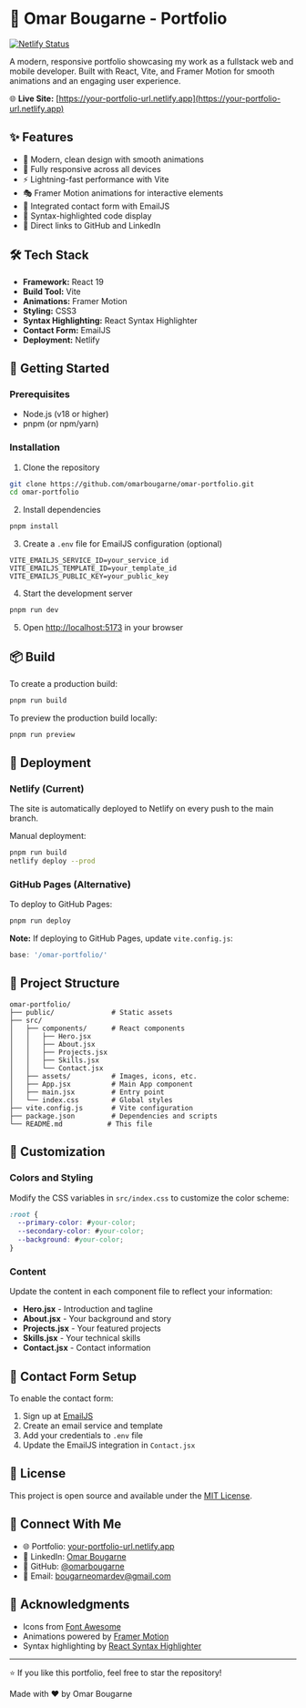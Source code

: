 # 💼 Omar Bougarne - Portfolio

[![Netlify Status](https://api.netlify.com/api/v1/badges/YOUR-BADGE-ID/deploy-status)](https://app.netlify.com/sites/YOUR-SITE-NAME/deploys)

A modern, responsive portfolio showcasing my work as a fullstack web and mobile developer. Built with React, Vite, and Framer Motion for smooth animations and an engaging user experience.

🌐 **Live Site:** [https://your-portfolio-url.netlify.app](https://your-portfolio-url.netlify.app)

## ✨ Features

- 🎨 Modern, clean design with smooth animations
- 📱 Fully responsive across all devices
- ⚡ Lightning-fast performance with Vite
- 🎭 Framer Motion animations for interactive elements
- 💌 Integrated contact form with EmailJS
- 🌙 Syntax-highlighted code display
- 🔗 Direct links to GitHub and LinkedIn

## 🛠️ Tech Stack

- **Framework:** React 19
- **Build Tool:** Vite
- **Animations:** Framer Motion
- **Styling:** CSS3
- **Syntax Highlighting:** React Syntax Highlighter
- **Contact Form:** EmailJS
- **Deployment:** Netlify

## 🚀 Getting Started

### Prerequisites

- Node.js (v18 or higher)
- pnpm (or npm/yarn)

### Installation

1. Clone the repository
```bash
git clone https://github.com/omarbougarne/omar-portfolio.git
cd omar-portfolio
```

2. Install dependencies
```bash
pnpm install
```

3. Create a `.env` file for EmailJS configuration (optional)
```env
VITE_EMAILJS_SERVICE_ID=your_service_id
VITE_EMAILJS_TEMPLATE_ID=your_template_id
VITE_EMAILJS_PUBLIC_KEY=your_public_key
```

4. Start the development server
```bash
pnpm run dev
```

5. Open [http://localhost:5173](http://localhost:5173) in your browser

## 📦 Build

To create a production build:

```bash
pnpm run build
```

To preview the production build locally:

```bash
pnpm run preview
```

## 🚢 Deployment

### Netlify (Current)

The site is automatically deployed to Netlify on every push to the main branch.

Manual deployment:
```bash
pnpm run build
netlify deploy --prod
```

### GitHub Pages (Alternative)

To deploy to GitHub Pages:
```bash
pnpm run deploy
```

**Note:** If deploying to GitHub Pages, update `vite.config.js`:
```javascript
base: '/omar-portfolio/'
```

## 📁 Project Structure

```
omar-portfolio/
├── public/              # Static assets
├── src/
│   ├── components/      # React components
│   │   ├── Hero.jsx
│   │   ├── About.jsx
│   │   ├── Projects.jsx
│   │   ├── Skills.jsx
│   │   └── Contact.jsx
│   ├── assets/          # Images, icons, etc.
│   ├── App.jsx          # Main App component
│   ├── main.jsx         # Entry point
│   └── index.css        # Global styles
├── vite.config.js       # Vite configuration
├── package.json         # Dependencies and scripts
└── README.md           # This file
```

## 🎨 Customization

### Colors and Styling

Modify the CSS variables in `src/index.css` to customize the color scheme:

```css
:root {
  --primary-color: #your-color;
  --secondary-color: #your-color;
  --background: #your-color;
}
```

### Content

Update the content in each component file to reflect your information:
- **Hero.jsx** - Introduction and tagline
- **About.jsx** - Your background and story
- **Projects.jsx** - Your featured projects
- **Skills.jsx** - Your technical skills
- **Contact.jsx** - Contact information

## 📧 Contact Form Setup

To enable the contact form:

1. Sign up at [EmailJS](https://www.emailjs.com/)
2. Create an email service and template
3. Add your credentials to `.env` file
4. Update the EmailJS integration in `Contact.jsx`

## 📄 License

This project is open source and available under the [MIT License](LICENSE).

## 🤝 Connect With Me

- 🌐 Portfolio: [your-portfolio-url.netlify.app](https://your-portfolio-url.netlify.app)
- 💼 LinkedIn: [Omar Bougarne](https://www.linkedin.com/in/omar-bougarne-886691327/)
- 🐙 GitHub: [@omarbougarne](https://github.com/omarbougarne)
- 📧 Email: bougarneomardev@gmail.com

## 🙏 Acknowledgments

- Icons from [Font Awesome](https://fontawesome.com/)
- Animations powered by [Framer Motion](https://www.framer.com/motion/)
- Syntax highlighting by [React Syntax Highlighter](https://github.com/react-syntax-highlighter/react-syntax-highlighter)

---

⭐ If you like this portfolio, feel free to star the repository!

Made with ❤️ by Omar Bougarne